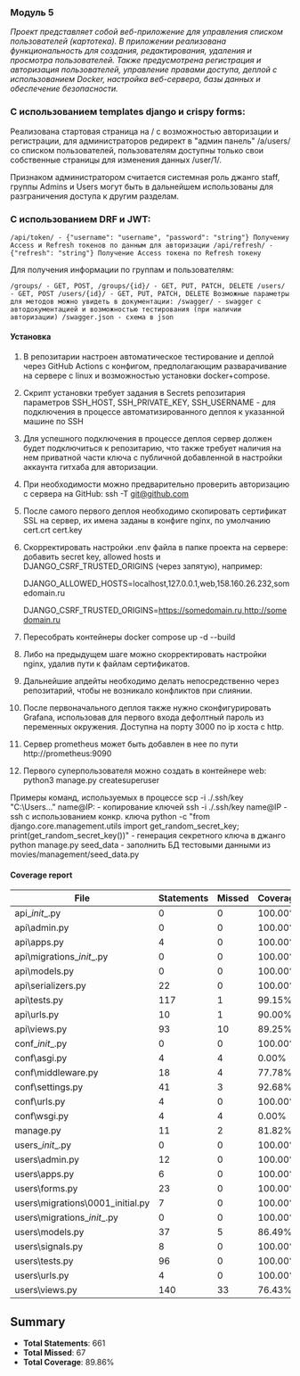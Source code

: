 ### Модуль 5
_Проект представляет собой веб-приложение для управления списком пользователей (картотека). В приложении реализована функциональность для создания, редактирования, удаления и просмотра пользователей. Также предусмотрена регистрация и авторизация пользователей, управление правами доступа, деплой с использованием Docker, настройка веб-сервера, базы данных и обеспечение безопасности._

### С использованием templates django и crispy forms:
Реализована стартовая страница на / с возможностью авторизации и регистрации, для администраторов редирект в "админ панель" /a/users/ со списком пользователей, пользователям доступны только свои собственные страницы для изменения данных /user/1/.

Признаком администратором считается системная роль джанго staff, группы Admins и Users могут быть в дальнейшем использованы для разграничения доступа к другим разделам.

### С использованием DRF и JWT:
`/api/token/ - {"username": "username", "password": "string"}
Получениу Access и Refresh токенов по данным для авторизации
/api/refresh/ - {"refresh": "string"}
Получение Access токена по Refresh токену`

Для получения информации по группам и пользователям:

`/groups/ - GET, POST,
/groups/{id}/ - GET, PUT, PATCH, DELETE
/users/ - GET, POST
/users/{id}/ - GET, PUT, PATCH, DELETE
Возможные параметры для методов можно увидеть в документации:
/swagger/ - swagger с автодокументацией и возможностью тестирования (при наличии авторизации)
/swagger.json - схема в json`

#### Установка
1. В репозитарии настроен автоматическое тестирование и деплой через GitHub Actions с конфигом, предполагающим разварачивание на сервере с linux и возможностью установки docker+compose.
2. Скрипт установки требует задания в Secrets репозитария параметров SSH_HOST, SSH_PRIVATE_KEY, SSH_USERNAME - для подключения в процессе автоматизированного деплоя к указанной машине по SSH
3. Для успешного подключения в процессе деплоя сервер должен будет подключиться к репозитарию, что также требует наличия на нем приватной части ключа с публичной добавленной в настройки аккаунта гитхаба для авторизации.
4. При необходимости можно предварительно проверить авторизацию с сервера на GitHub: ssh -T git@github.com
5. После самого первого деплоя необходимо скопировать сертификат SSL на сервер, их имена заданы в конфиге nginx, по умолчанию cert.crt cert.key
6. Скорректировать настройки .env файла в папке проекта на сервере: добавить secret key, allowed hosts и DJANGO_CSRF_TRUSTED_ORIGINS (через запятую), например:

    DJANGO_ALLOWED_HOSTS=localhost,127.0.0.1,web,158.160.26.232,somedomain.ru

    DJANGO_CSRF_TRUSTED_ORIGINS=https://somedomain.ru,http://somedomain.ru

7. Пересобрать контейнеры docker compose up -d --build
8. Либо на предыдущем шаге можно скорректировать настройки nginx, удалив пути к файлам сертификатов.
9. Дальнейшие апдейты необходимо делать непосредственно через репозитарий, чтобы не возникало конфликтов при слиянии.
10. После первоначального деплоя также нужно сконфигурировать Grafana, использовав для первого входа дефолтный пароль из переменных окружения. Доступна на порту 3000 по ip хоста с http.
11. Сервер prometheus может быть добавлен в нее по пути http://prometheus:9090
12. Первого суперпользователя можно создать в контейнере web: python3 manage.py createsuperuser

Примеры команд, используемых в процессе
scp -i ./.ssh/key "C:\Users\..." name@IP:<destination path> - копирование ключей
ssh -i ./.ssh/key name@IP - ssh с использованием конкр. ключа
python -c "from django.core.management.utils import get_random_secret_key; print(get_random_secret_key())" - генерация секретного ключа в джанго
python manage.py seed_data - заполнить БД тестовыми данными из movies/management/seed_data.py

#### Сoverage report
| File                  | Statements | Missed | Coverage |
|-----------------------|------------|--------|----------|
| api\__init__.py | 0 | 0 | 100.00% |
| api\admin.py | 0 | 0 | 100.00% |
| api\apps.py | 4 | 0 | 100.00% |
| api\migrations\__init__.py | 0 | 0 | 100.00% |
| api\models.py | 0 | 0 | 100.00% |
| api\serializers.py | 22 | 0 | 100.00% |
| api\tests.py | 117 | 1 | 99.15% |
| api\urls.py | 10 | 1 | 90.00% |
| api\views.py | 93 | 10 | 89.25% |
| conf\__init__.py | 0 | 0 | 100.00% |
| conf\asgi.py | 4 | 4 | 0.00% |
| conf\middleware.py | 18 | 4 | 77.78% |
| conf\settings.py | 41 | 3 | 92.68% |
| conf\urls.py | 4 | 0 | 100.00% |
| conf\wsgi.py | 4 | 4 | 0.00% |
| manage.py | 11 | 2 | 81.82% |
| users\__init__.py | 0 | 0 | 100.00% |
| users\admin.py | 12 | 0 | 100.00% |
| users\apps.py | 6 | 0 | 100.00% |
| users\forms.py | 23 | 0 | 100.00% |
| users\migrations\0001_initial.py | 7 | 0 | 100.00% |
| users\migrations\__init__.py | 0 | 0 | 100.00% |
| users\models.py | 37 | 5 | 86.49% |
| users\signals.py | 8 | 0 | 100.00% |
| users\tests.py | 96 | 0 | 100.00% |
| users\urls.py | 4 | 0 | 100.00% |
| users\views.py | 140 | 33 | 76.43% |

## Summary
- **Total Statements**: 661
- **Total Missed**: 67
- **Total Coverage**: 89.86%
